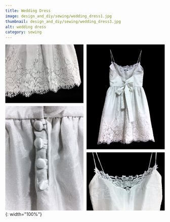 ```yaml
---
title: Wedding Dress
image: design_and_diy/sewing/wedding_dress1.jpg
thumbnail: design_and_diy/sewing/wedding_dress3.jpg
alt: wedding dress
category: sewing
---
```


![wedding dress](./assets/img/design_and_diy/sewing/wedding_dress2.jpg){: width="100%"}
